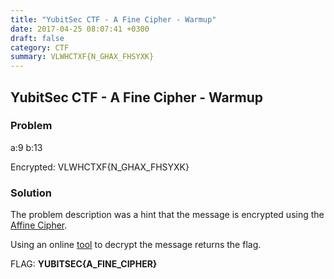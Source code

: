 ```yaml
---
title: "YubitSec CTF - A Fine Cipher - Warmup"
date: 2017-04-25 08:07:41 +0300
draft: false
category: CTF
summary: VLWHCTXF{N_GHAX_FHSYXK}
---
```

## YubitSec CTF - A Fine Cipher - Warmup
### Problem

a:9
b:13

Encrypted:
VLWHCTXF{N\_GHAX_FHSYXK}

### Solution

The problem description was a hint that the message is encrypted using the [Affine Cipher](https://en.wikipedia.org/wiki/Affine_cipher).

Using an online [tool](http://rumkin.com/tools/cipher/affine.php) to decrypt the message returns the flag.

FLAG: __YUBITSEC{A_FINE_CIPHER}__
